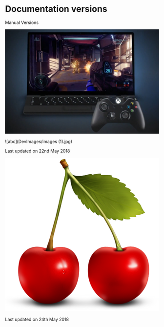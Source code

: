 # Documentation versions

Manual Versions

![abc](Images/DW5b04183c7a99050cec46d39f.jpg)

![abc](DevImages/images (1).jpg)

Last updated on 22nd May 2018

![abc](DevImages/Cherry-PNG-Clipart.PNG)

Last updated on 24th May 2018
